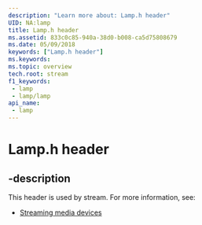 ```yaml
---
description: "Learn more about: Lamp.h header"
UID: NA:lamp
title: Lamp.h header
ms.assetid: 833c0c85-940a-38d0-b008-ca5d75808679
ms.date: 05/09/2018
keywords: ["Lamp.h header"]
ms.keywords: 
ms.topic: overview
tech.root: stream
f1_keywords:
 - lamp
 - lamp/lamp
api_name:
 - lamp
---
```


# Lamp.h header


## -description

This header is used by stream. For more information, see:

- [Streaming media devices](../_stream/index.md)


